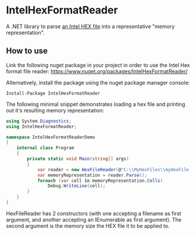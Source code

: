 # IntelHexFormatReader #

A .NET library to parse [an Intel HEX file](https://en.wikipedia.org/wiki/Intel_HEX) into a representative "memory representation".

## How to use ##

Link the following nuget package in your project in order to use the Intel Hex format file reader: https://www.nuget.org/packages/IntelHexFormatReader/

Alternatively, install the package using the nuget package manager console:

```
Install-Package IntelHexFormatReader
```

The following minimal snippet demonstrates loading a hex file and printing out it's resulting memory representation:

```csharp
using System.Diagnostics;
using IntelHexFormatReader;

namespace IntelHexFormatReaderDemo
{
    internal class Program
    {
        private static void Main(string[] args)
        {
            var reader = new HexFileReader(@"C:\\MyHexFiles\\myHexFile.hex", 32768);
            var memoryRepresentation = reader.Parse();
            foreach (var cell in memoryRepresentation.Cells)
                Debug.WriteLine(cell);
        }
    }
}
```
HexFileReader has 2 constructors (with one accepting a filename as first argument, and another accepting an IEnumerable<string> as first argument). The second argument is the memory size the HEX file it to be applied to.
